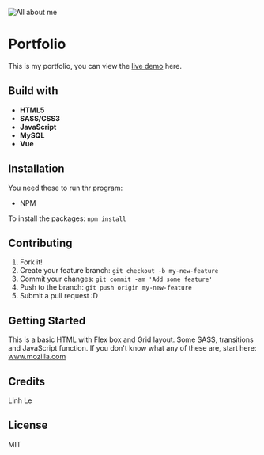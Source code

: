 ![All about me](./images/logo.svg)

# Portfolio
This is my portfolio, you can view the [live demo](http://seishunri.ca/) here.

## Build with 
* **HTML5**
* **SASS/CSS3**
* **JavaScript**
* **MySQL**
* **Vue**

## Installation 
You need these to run thr program:

* NPM

To install the packages: `npm install`

## Contributing 

1. Fork it!
2. Create your feature branch: `git checkout -b my-new-feature`
3. Commit your changes: `git commit -am 'Add some feature'`
4. Push to the branch: `git push origin my-new-feature`
5. Submit a pull request :D

## Getting Started
This is a basic HTML with Flex box and Grid layout. Some SASS, transitions and JavaScript function. If you don't know what any of these are, start here: www.mozilla.com

## Credits
Linh Le 


## License
MIT